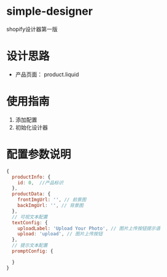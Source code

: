 # simple-designer
shopify设计器第一版

# 设计思路
- 产品页面： product.liquid

# 使用指南
1. 添加配置
2. 初始化设计器

# 配置参数说明
```javascript
{
  productInfo: {
    id: 0,  //产品标识
  },
  productData: {
    frontImgUrl: '', // 前景图
    backImgUrl: '', // 背景图
  },
  // 可视文本配置
  textConfig: {
    uploadLabel: 'Upload Your Photo', // 图片上传按钮提示语
    upload: 'upload', // 图片上传按钮
  },
  // 提示文本配置
  promptConfig: {

  }
}

```